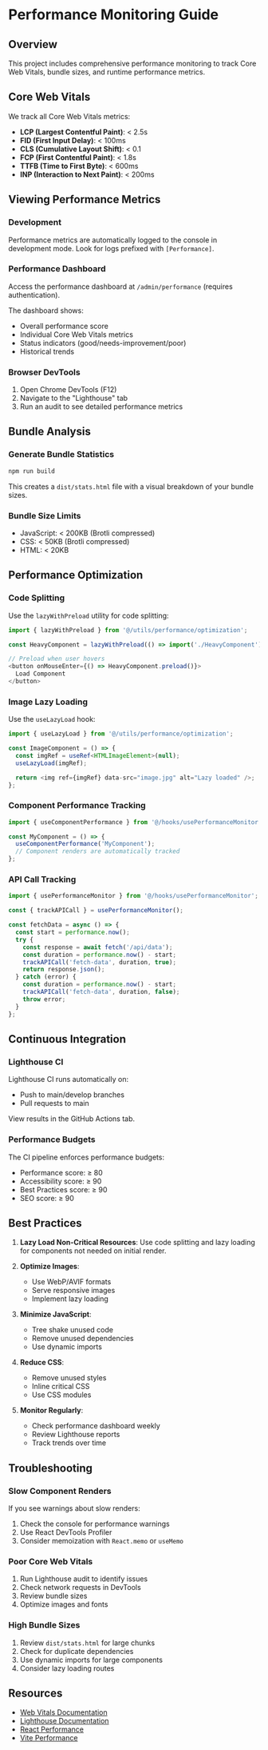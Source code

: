 # Performance Monitoring Guide

## Overview

This project includes comprehensive performance monitoring to track Core Web Vitals, bundle sizes, and runtime performance metrics.

## Core Web Vitals

We track all Core Web Vitals metrics:

- **LCP (Largest Contentful Paint)**: < 2.5s
- **FID (First Input Delay)**: < 100ms
- **CLS (Cumulative Layout Shift)**: < 0.1
- **FCP (First Contentful Paint)**: < 1.8s
- **TTFB (Time to First Byte)**: < 600ms
- **INP (Interaction to Next Paint)**: < 200ms

## Viewing Performance Metrics

### Development

Performance metrics are automatically logged to the console in development mode. Look for logs prefixed with `[Performance]`.

### Performance Dashboard

Access the performance dashboard at `/admin/performance` (requires authentication).

The dashboard shows:
- Overall performance score
- Individual Core Web Vitals metrics
- Status indicators (good/needs-improvement/poor)
- Historical trends

### Browser DevTools

1. Open Chrome DevTools (F12)
2. Navigate to the "Lighthouse" tab
3. Run an audit to see detailed performance metrics

## Bundle Analysis

### Generate Bundle Statistics

```bash
npm run build
```

This creates a `dist/stats.html` file with a visual breakdown of your bundle sizes.

### Bundle Size Limits

- JavaScript: < 200KB (Brotli compressed)
- CSS: < 50KB (Brotli compressed)
- HTML: < 20KB

## Performance Optimization

### Code Splitting

Use the `lazyWithPreload` utility for code splitting:

```typescript
import { lazyWithPreload } from '@/utils/performance/optimization';

const HeavyComponent = lazyWithPreload(() => import('./HeavyComponent'));

// Preload when user hovers
<button onMouseEnter={() => HeavyComponent.preload()}>
  Load Component
</button>
```

### Image Lazy Loading

Use the `useLazyLoad` hook:

```typescript
import { useLazyLoad } from '@/utils/performance/optimization';

const ImageComponent = () => {
  const imgRef = useRef<HTMLImageElement>(null);
  useLazyLoad(imgRef);

  return <img ref={imgRef} data-src="image.jpg" alt="Lazy loaded" />;
};
```

### Component Performance Tracking

```typescript
import { useComponentPerformance } from '@/hooks/usePerformanceMonitor';

const MyComponent = () => {
  useComponentPerformance('MyComponent');
  // Component renders are automatically tracked
};
```

### API Call Tracking

```typescript
import { usePerformanceMonitor } from '@/hooks/usePerformanceMonitor';

const { trackAPICall } = usePerformanceMonitor();

const fetchData = async () => {
  const start = performance.now();
  try {
    const response = await fetch('/api/data');
    const duration = performance.now() - start;
    trackAPICall('fetch-data', duration, true);
    return response.json();
  } catch (error) {
    const duration = performance.now() - start;
    trackAPICall('fetch-data', duration, false);
    throw error;
  }
};
```

## Continuous Integration

### Lighthouse CI

Lighthouse CI runs automatically on:
- Push to main/develop branches
- Pull requests to main

View results in the GitHub Actions tab.

### Performance Budgets

The CI pipeline enforces performance budgets:
- Performance score: ≥ 80
- Accessibility score: ≥ 90
- Best Practices score: ≥ 90
- SEO score: ≥ 90

## Best Practices

1. **Lazy Load Non-Critical Resources**: Use code splitting and lazy loading for components not needed on initial render.

2. **Optimize Images**: 
   - Use WebP/AVIF formats
   - Serve responsive images
   - Implement lazy loading

3. **Minimize JavaScript**: 
   - Tree shake unused code
   - Remove unused dependencies
   - Use dynamic imports

4. **Reduce CSS**: 
   - Remove unused styles
   - Inline critical CSS
   - Use CSS modules

5. **Monitor Regularly**: 
   - Check performance dashboard weekly
   - Review Lighthouse reports
   - Track trends over time

## Troubleshooting

### Slow Component Renders

If you see warnings about slow renders:

1. Check the console for performance warnings
2. Use React DevTools Profiler
3. Consider memoization with `React.memo` or `useMemo`

### Poor Core Web Vitals

1. Run Lighthouse audit to identify issues
2. Check network requests in DevTools
3. Review bundle sizes
4. Optimize images and fonts

### High Bundle Sizes

1. Review `dist/stats.html` for large chunks
2. Check for duplicate dependencies
3. Use dynamic imports for large components
4. Consider lazy loading routes

## Resources

- [Web Vitals Documentation](https://web.dev/vitals/)
- [Lighthouse Documentation](https://developers.google.com/web/tools/lighthouse)
- [React Performance](https://react.dev/learn/render-and-commit)
- [Vite Performance](https://vitejs.dev/guide/performance.html)
